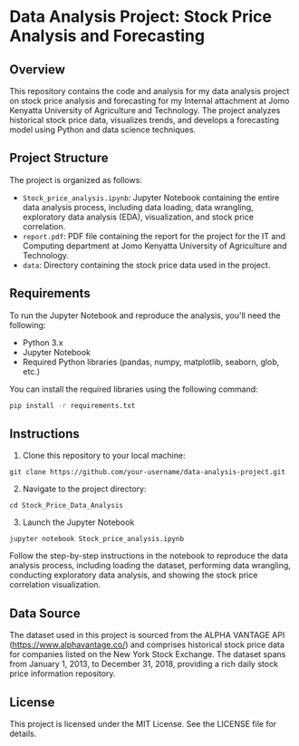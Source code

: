 # Data Analysis Project: Stock Price Analysis and Forecasting
## Overview

This repository contains the code and analysis for my data analysis project on stock price analysis and forecasting for my Internal attachment at Jomo Kenyatta University of Agriculture and Technology. The project analyzes historical stock price data, visualizes trends, and develops a forecasting model using Python and data science techniques.

## Project Structure

The project is organized as follows:

- `Stock_price_analysis.ipynb`: Jupyter Notebook containing the entire data analysis process, including data loading, data wrangling, exploratory data analysis (EDA), visualization, and stock price correlation.
- `report.pdf`: PDF file containing the report for the project for the IT and Computing department at Jomo Kenyatta University of Agriculture and Technology.
- `data`: Directory containing the stock price data used in the project.

## Requirements

To run the Jupyter Notebook and reproduce the analysis, you'll need the following:

- Python 3.x
- Jupyter Notebook
- Required Python libraries (pandas, numpy, matplotlib, seaborn, glob, etc.)

You can install the required libraries using the following command:

```bash
pip install -r requirements.txt
```

## Instructions

1. Clone this repository to your local machine:
   
```
git clone https://github.com/your-username/data-analysis-project.git
```
2. Navigate to the project directory:
   
```
cd Stock_Price_Data_Analysis
```
3. Launch the Jupyter Notebook
   
```
jupyter notebook Stock_price_analysis.ipynb
```

Follow the step-by-step instructions in the notebook to reproduce the data analysis process, including loading the dataset, performing data wrangling, conducting exploratory data analysis, and showing the stock price correlation visualization.

## Data Source
The dataset used in this project is sourced from the ALPHA VANTAGE API (https://www.alphavantage.co/) and comprises historical stock price data for companies listed on the New York Stock Exchange. The dataset spans from January 1, 2013, to December 31, 2018, providing a rich daily stock price information repository. 

## License
This project is licensed under the MIT License. See the LICENSE file for details.




